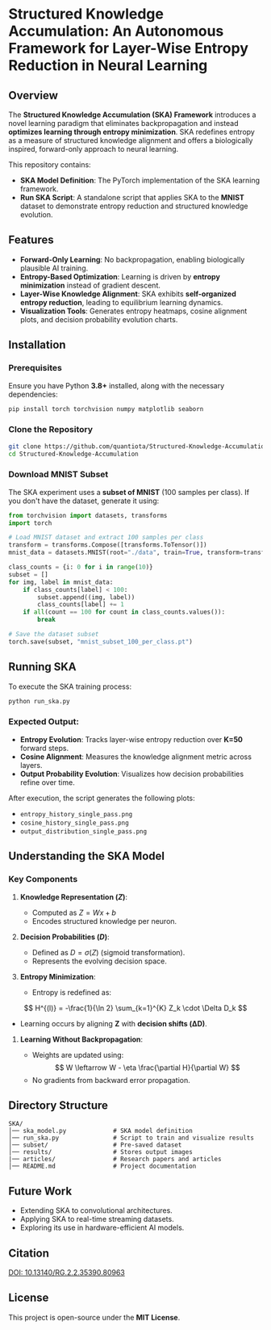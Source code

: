 # Structured Knowledge Accumulation: An Autonomous Framework for Layer-Wise Entropy Reduction in Neural Learning 



## Overview

The **Structured Knowledge Accumulation (SKA) Framework** introduces a novel learning paradigm that eliminates backpropagation and instead **optimizes learning through entropy minimization**. SKA redefines entropy as a measure of structured knowledge alignment and offers a biologically inspired, forward-only approach to neural learning.

This repository contains:
- **SKA Model Definition**: The PyTorch implementation of the SKA learning framework.
- **Run SKA Script**: A standalone script that applies SKA to the **MNIST** dataset to demonstrate entropy reduction and structured knowledge evolution.

## Features

- **Forward-Only Learning**: No backpropagation, enabling biologically plausible AI training.
- **Entropy-Based Optimization**: Learning is driven by **entropy minimization** instead of gradient descent.
- **Layer-Wise Knowledge Alignment**: SKA exhibits **self-organized entropy reduction**, leading to equilibrium learning dynamics.
- **Visualization Tools**: Generates entropy heatmaps, cosine alignment plots, and decision probability evolution charts.



## Installation

### Prerequisites
Ensure you have Python **3.8+** installed, along with the necessary dependencies:

```bash
pip install torch torchvision numpy matplotlib seaborn
```

### Clone the Repository
```bash
git clone https://github.com/quantiota/Structured-Knowledge-Accumulation.git
cd Structured-Knowledge-Accumulation
```

### Download MNIST Subset
The SKA experiment uses a **subset of MNIST** (100 samples per class). If you don't have the dataset, generate it using:

```python
from torchvision import datasets, transforms
import torch

# Load MNIST dataset and extract 100 samples per class
transform = transforms.Compose([transforms.ToTensor()])
mnist_data = datasets.MNIST(root="./data", train=True, transform=transform, download=True)

class_counts = {i: 0 for i in range(10)}
subset = []
for img, label in mnist_data:
    if class_counts[label] < 100:
        subset.append((img, label))
        class_counts[label] += 1
    if all(count == 100 for count in class_counts.values()):
        break

# Save the dataset subset
torch.save(subset, "mnist_subset_100_per_class.pt")
```



## Running SKA

To execute the SKA training process:

```bash
python run_ska.py
```

### Expected Output:
- **Entropy Evolution**: Tracks layer-wise entropy reduction over **K=50** forward steps.
- **Cosine Alignment**: Measures the knowledge alignment metric across layers.
- **Output Probability Evolution**: Visualizes how decision probabilities refine over time.

After execution, the script generates the following plots:
- `entropy_history_single_pass.png`
- `cosine_history_single_pass.png`
- `output_distribution_single_pass.png`



## Understanding the SKA Model

### **Key Components**
1. **Knowledge Representation ($Z$)**:
   - Computed as $Z = Wx + b$
   - Encodes structured knowledge per neuron.
  
2. **Decision Probabilities ($D$)**:
   - Defined as $D = \sigma(Z)$ (sigmoid transformation).
   - Represents the evolving decision space.

3. **Entropy Minimization**:
   - Entropy is redefined as:
  
$$
H^{(l)} = -\frac{1}{\ln 2} \sum_{k=1}^{K} Z_k \cdot \Delta D_k
$$
   - Learning occurs by aligning **Z** with **decision shifts (ΔD)**.

1. **Learning Without Backpropagation**:

   - Weights are updated using:
$$
W \leftarrow W - \eta \frac{\partial H}{\partial W}
$$
   - No gradients from backward error propagation.



## Directory Structure

```
SKA/
│── ska_model.py             # SKA model definition
│── run_ska.py               # Script to train and visualize results
│── subset/                  # Pre-saved dataset
│── results/                 # Stores output images
|── articles/                # Research papers and articles
│── README.md                # Project documentation
```



## Future Work

- Extending SKA to convolutional architectures.
- Applying SKA to real-time streaming datasets.
- Exploring its use in hardware-efficient AI models.



## Citation


[DOI: 10.13140/RG.2.2.35390.80963](http://dx.doi.org/10.13140/RG.2.2.35390.80963)



## License

This project is open-source under the **MIT License**.





